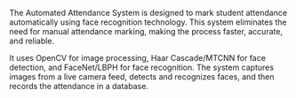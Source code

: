 The Automated Attendance System is designed to mark student attendance automatically using face recognition technology. This system eliminates the need for manual attendance marking, making the process faster, accurate, and reliable.

It uses OpenCV for image processing, Haar Cascade/MTCNN for face detection, and FaceNet/LBPH for face recognition. The system captures images from a live camera feed, detects and recognizes faces, and then records the attendance in a database.
